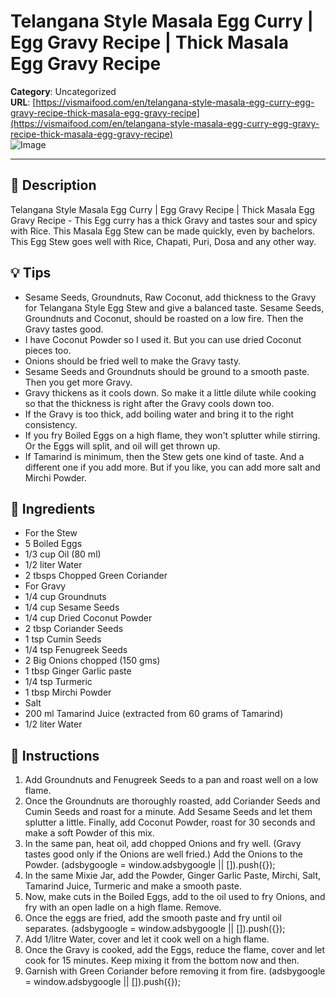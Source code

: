 # Telangana Style Masala Egg Curry | Egg Gravy Recipe | Thick Masala Egg Gravy Recipe

**Category**: Uncategorized  
**URL**: [https://vismaifood.com/en/telangana-style-masala-egg-curry-egg-gravy-recipe-thick-masala-egg-gravy-recipe](https://vismaifood.com/en/telangana-style-masala-egg-curry-egg-gravy-recipe-thick-masala-egg-gravy-recipe)  
![Image](https://vismaifood.com/storage/app/uploads/public/1fb/8fe/7ff/thumb__1200_0_0_0_auto.jpg)

---

## 📝 Description
Telangana Style Masala Egg Curry | Egg Gravy Recipe | Thick Masala Egg Gravy Recipe - This Egg curry has a thick Gravy and tastes sour and spicy with Rice. This Masala Egg Stew can be made quickly, even by bachelors. This Egg Stew goes well with Rice, Chapati, Puri, Dosa and any other way.

## 💡 Tips
- Sesame Seeds, Groundnuts, Raw Coconut, add thickness to the Gravy for Telangana Style Egg Stew and give a balanced taste. Sesame Seeds, Groundnuts and Coconut, should be roasted on a low fire. Then the Gravy tastes good.
- I have Coconut Powder so I used it. But you can use dried Coconut pieces too.
- Onions should be fried well to make the Gravy tasty.
- Sesame Seeds and Groundnuts should be ground to a smooth paste. Then you get more Gravy.
- Gravy thickens as it cools down. So make it a little dilute while cooking so that the thickness is right after the Gravy cools down too.
- If the Gravy is too thick, add boiling water and bring it to the right consistency.
- If you fry Boiled Eggs on a high flame, they won't splutter while stirring. Or the Eggs will split, and oil will get thrown up.
- If Tamarind is minimum, then the Stew gets one kind of taste. And a different one if you add more. But if you like, you can add more salt and Mirchi Powder.

## 🧂 Ingredients
- For the Stew
- 5 Boiled Eggs
- 1/3 cup Oil (80 ml)
- 1/2 liter Water
- 2 tbsps Chopped Green Coriander
- For Gravy
- 1/4 cup Groundnuts
- 1/4 cup Sesame Seeds
- 1/4 cup Dried Coconut Powder
- 2 tbsp Coriander Seeds
- 1 tsp Cumin Seeds
- 1/4 tsp Fenugreek Seeds
- 2 Big Onions chopped (150 gms)
- 1 tbsp Ginger Garlic paste
- 1/4 tsp Turmeric
- 1 tbsp Mirchi Powder
- Salt
- 200 ml Tamarind Juice (extracted from 60 grams of Tamarind)
- 1/2 liter Water

## 🍳 Instructions
1. Add Groundnuts and Fenugreek Seeds to a pan and roast well on a low flame.
2. Once the Groundnuts are thoroughly roasted, add Coriander Seeds and Cumin Seeds and roast for a minute. Add Sesame Seeds and let them splutter a little. Finally, add Coconut Powder, roast for 30 seconds and make a soft Powder of this mix.
3. In the same pan, heat oil, add chopped Onions and fry well. (Gravy tastes good only if the Onions are well fried.) Add the Onions to the Powder. (adsbygoogle = window.adsbygoogle || []).push({});
4. In the same Mixie Jar, add the Powder, Ginger Garlic Paste, Mirchi, Salt, Tamarind Juice, Turmeric and make a smooth paste.
5. Now, make cuts in the Boiled Eggs, add to the oil used to fry Onions, and fry with an open ladle on a high flame. Remove.
6. Once the eggs are fried, add the smooth paste and fry until oil separates. (adsbygoogle = window.adsbygoogle || []).push({});
7. Add 1/litre Water, cover and let it cook well on a high flame.
8. Once the Gravy is cooked, add the Eggs, reduce the flame, cover and let cook for 15 minutes. Keep mixing it from the bottom now and then.
9. Garnish with Green Coriander before removing it from fire. (adsbygoogle = window.adsbygoogle || []).push({});


